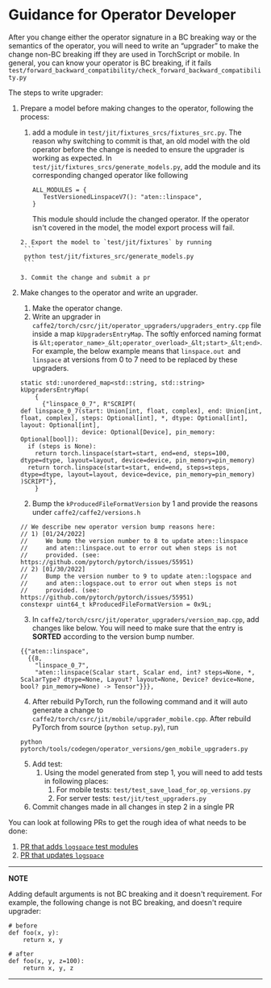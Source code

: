 # Guidance for Operator Developer

After you change either the operator signature in a BC breaking way or the semantics of the operator, you will need to write an “upgrader” to make the change non-BC breaking iff they are used in TorchScript or mobile. In general, you can know your operator is BC breaking, if it fails `test/forward_backward_compatibility/check_forward_backward_compatibility.py `

The steps to write upgrader:

1. Prepare a model before making changes to the operator, following the process:
     1. add a module in `test/jit/fixtures_srcs/fixtures_src.py`. The reason why switching to commit is that, an old model with the old operator before the change is needed to ensure the upgrader is working as expected. In `test/jit/fixtures_srcs/generate_models.py`, add the module and its corresponding changed operator like following

        ```
        ALL_MODULES = {
           TestVersionedLinspaceV7(): "aten::linspace",
        }
        ```

        This module should include the changed operator. If the operator isn't covered in the model, the model export process will fail.

       2. Export the model to `test/jit/fixtures` by running
        ```
        python test/jit/fixtures_src/generate_models.py
        ```

       3. Commit the change and submit a pr

2. Make changes to the operator and write an upgrader.
    1. Make the operator change.
    2. Write an upgrader in `caffe2/torch/csrc/jit/operator_upgraders/upgraders_entry.cpp` file inside a map `kUpgradersEntryMap`. The softly enforced naming format is `&lt;operator_name>_&lt;operator_overload>_&lt;start>_&lt;end>`. For example, the below example means that `linspace.out `and` linspace` at versions from 0 to 7 need to be replaced by these upgraders.

    ```
    static std::unordered_map<std::string, std::string> kUpgradersEntryMap(
        {
          {"linspace_0_7", R"SCRIPT(
    def linspace_0_7(start: Union[int, float, complex], end: Union[int, float, complex], steps: Optional[int], *, dtype: Optional[int], layout: Optional[int],
                     device: Optional[Device], pin_memory: Optional[bool]):
      if (steps is None):
        return torch.linspace(start=start, end=end, steps=100, dtype=dtype, layout=layout, device=device, pin_memory=pin_memory)
      return torch.linspace(start=start, end=end, steps=steps, dtype=dtype, layout=layout, device=device, pin_memory=pin_memory)
    )SCRIPT"},
        }
    ```

    2. Bump the `kProducedFileFormatVersion` by 1 and provide the reasons under `caffe2/caffe2/versions.h `
    ```
    // We describe new operator version bump reasons here:
    // 1) [01/24/2022]
    //     We bump the version number to 8 to update aten::linspace
    //     and aten::linspace.out to error out when steps is not
    //     provided. (see: https://github.com/pytorch/pytorch/issues/55951)
    // 2) [01/30/2022]
    //     Bump the version number to 9 to update aten::logspace and
    //     and aten::logspace.out to error out when steps is not
    //     provided. (see: https://github.com/pytorch/pytorch/issues/55951)
    constexpr uint64_t kProducedFileFormatVersion = 0x9L;
    ```

    3. In `caffe2/torch/csrc/jit/operator_upgraders/version_map.cpp`, add changes like below. You will need to make sure that the entry is **SORTED** according to the version bump number.
    ```
    {{"aten::linspace",
      {{8,
        "linspace_0_7",
        "aten::linspace(Scalar start, Scalar end, int? steps=None, *, ScalarType? dtype=None, Layout? layout=None, Device? device=None, bool? pin_memory=None) -> Tensor"}}},
    ```

    4. After rebuild PyTorch, run the following command and it will auto generate a change to `caffe2/torch/csrc/jit/mobile/upgrader_mobile.cpp`. After rebuild PyTorch from source (`python setup.py`), run

    ```
    python pytorch/tools/codegen/operator_versions/gen_mobile_upgraders.py
    ```

    5. Add test:
        1. Using the model generated from step 1, you will need to add tests in following places:
            1. For mobile tests: `test/test_save_load_for_op_versions.py`
            2. For server tests: `test/jit/test_upgraders.py`
    6. Commit  changes made in all changes in step 2 in a single PR

You can look at following PRs to get the rough idea of what needs to be done:
1. [PR that adds `logspace` test modules](https://github.com/pytorch/pytorch/pull/72052)
2. [PR that updates `logspace`](https://github.com/pytorch/pytorch/pull/72051)

---
**NOTE**

Adding default arguments is not BC breaking and it doesn't requirement. For example, the following change is not BC breaking, and doesn't require upgrader:
```
# before
def foo(x, y):
    return x, y
```
```
# after
def foo(x, y, z=100):
    return x, y, z
```

---
